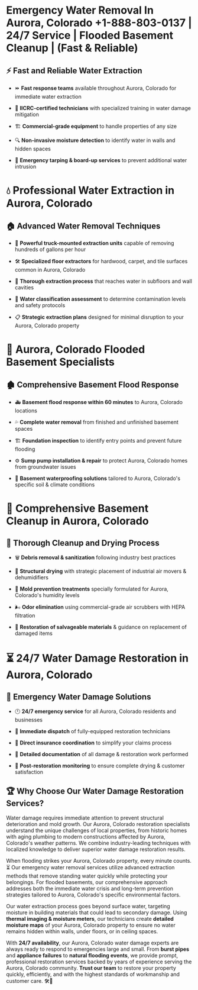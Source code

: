 # Emergency Water Removal In Aurora, Colorado +1-888-803-0137 | 24/7 Service | Flooded Basement Cleanup | (Fast & Reliable)  

## ⚡ Fast and Reliable Water Extraction  
- ⏩ **Fast response teams** available throughout Aurora, Colorado for immediate water extraction  
- 🏅 **IICRC-certified technicians** with specialized training in water damage mitigation  
- 🏗️ **Commercial-grade equipment** to handle properties of any size  
- 🔍 **Non-invasive moisture detection** to identify water in walls and hidden spaces  
- 🛑 **Emergency tarping & board-up services** to prevent additional water intrusion  

# 💧 Professional Water Extraction in Aurora, Colorado  

## 🏠 Advanced Water Removal Techniques  
- 🚛 **Powerful truck-mounted extraction units** capable of removing hundreds of gallons per hour  
- 🛠️ **Specialized floor extractors** for hardwood, carpet, and tile surfaces common in Aurora, Colorado  
- 📏 **Thorough extraction process** that reaches water in subfloors and wall cavities  
- 🧪 **Water classification assessment** to determine contamination levels and safety protocols  
- 📋 **Strategic extraction plans** designed for minimal disruption to your Aurora, Colorado property  

# 🌊 Aurora, Colorado Flooded Basement Specialists  

## 🏚️ Comprehensive Basement Flood Response  
- 🚑 **Basement flood response within 60 minutes** to Aurora, Colorado locations  
- 💦 **Complete water removal** from finished and unfinished basement spaces  
- 🏗️ **Foundation inspection** to identify entry points and prevent future flooding  
- ⚙️ **Sump pump installation & repair** to protect Aurora, Colorado homes from groundwater issues  
- 🌱 **Basement waterproofing solutions** tailored to Aurora, Colorado's specific soil & climate conditions  

# 🧹 Comprehensive Basement Cleanup in Aurora, Colorado  

## 🔄 Thorough Cleanup and Drying Process  
- 🗑️ **Debris removal & sanitization** following industry best practices  
- 💨 **Structural drying** with strategic placement of industrial air movers & dehumidifiers  
- 🦠 **Mold prevention treatments** specially formulated for Aurora, Colorado's humidity levels  
- 🌬️ **Odor elimination** using commercial-grade air scrubbers with HEPA filtration  
- 🔧 **Restoration of salvageable materials** & guidance on replacement of damaged items  

# ⏳ 24/7 Water Damage Restoration in Aurora, Colorado  

## 🚀 Emergency Water Damage Solutions  
- 🕛 **24/7 emergency service** for all Aurora, Colorado residents and businesses  
- 🚒 **Immediate dispatch** of fully-equipped restoration technicians  
- 🏦 **Direct insurance coordination** to simplify your claims process  
- 📜 **Detailed documentation** of all damage & restoration work performed  
- 🔎 **Post-restoration monitoring** to ensure complete drying & customer satisfaction  

## 🏆 Why Choose Our Water Damage Restoration Services?  
Water damage requires immediate attention to prevent structural deterioration and mold growth. Our Aurora, Colorado restoration specialists understand the unique challenges of local properties, from historic homes with aging plumbing to modern constructions affected by Aurora, Colorado's weather patterns. We combine industry-leading techniques with localized knowledge to deliver superior water damage restoration results.  

When flooding strikes your Aurora, Colorado property, every minute counts. ⏳ Our emergency water removal services utilize advanced extraction methods that remove standing water quickly while protecting your belongings. For flooded basements, our comprehensive approach addresses both the immediate water crisis and long-term prevention strategies tailored to Aurora, Colorado's specific environmental factors.  

Our water extraction process goes beyond surface water, targeting moisture in building materials that could lead to secondary damage. Using **thermal imaging & moisture meters**, our technicians create **detailed moisture maps** of your Aurora, Colorado property to ensure no water remains hidden within walls, under floors, or in ceiling spaces.  

With **24/7 availability**, our Aurora, Colorado water damage experts are always ready to respond to emergencies large and small. From **burst pipes** and **appliance failures** to **natural flooding events**, we provide prompt, professional restoration services backed by years of experience serving the Aurora, Colorado community. **Trust our team** to restore your property quickly, efficiently, and with the highest standards of workmanship and customer care. 🛠️💪  
